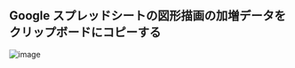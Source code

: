 ## Google スプレッドシートの図形描画の加増データをクリップボードにコピーする

![image](https://user-images.githubusercontent.com/1501327/151488361-c6183ec0-0692-4be5-b3a1-ae0288293749.png)
